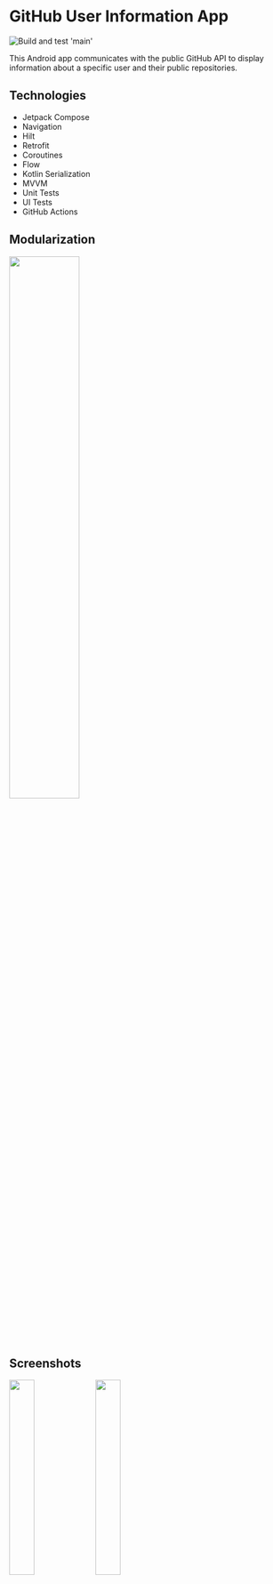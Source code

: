 # GitHub User Information App
![Build and test 'main'](https://github.com/Pouyaa91/take-home-github-api/actions/workflows/build-and-test-main.yml/badge.svg)

This Android app communicates with the public GitHub API to display information about a specific user and their public repositories.

## Technologies
- Jetpack Compose
- Navigation
- Hilt
- Retrofit
- Coroutines
- Flow
- Kotlin Serialization
- MVVM
- Unit Tests
- UI Tests
- GitHub Actions

## Modularization
<img src="https://github.com/Pouyaa91/take-home-github-api/assets/84663287/b7423058-3b15-4e5a-a767-bf895c3f6aec" width="50%">

## Screenshots

<img src="https://github.com/Pouyaa91/take-home-github-api/assets/84663287/faac9099-4ad0-47f8-8c34-5801b28ccde2" width="30%"> <img src="https://github.com/Pouyaa91/take-home-github-api/assets/84663287/9cdf6c7b-31bd-48ab-b21b-5abb91ffc4c7" width="30%">
